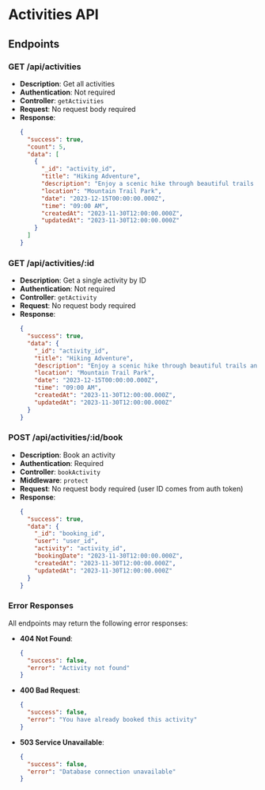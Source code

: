 # Activities API

## Endpoints

### GET /api/activities
- **Description**: Get all activities
- **Authentication**: Not required
- **Controller**: `getActivities`
- **Request**: No request body required
- **Response**:
  ```json
  {
    "success": true,
    "count": 5,
    "data": [
      {
        "_id": "activity_id",
        "title": "Hiking Adventure",
        "description": "Enjoy a scenic hike through beautiful trails and breathtaking views.",
        "location": "Mountain Trail Park",
        "date": "2023-12-15T00:00:00.000Z",
        "time": "09:00 AM",
        "createdAt": "2023-11-30T12:00:00.000Z",
        "updatedAt": "2023-11-30T12:00:00.000Z"
      }
    ]
  }
  ```

### GET /api/activities/:id
- **Description**: Get a single activity by ID
- **Authentication**: Not required
- **Controller**: `getActivity`
- **Request**: No request body required
- **Response**:
  ```json
  {
    "success": true,
    "data": {
      "_id": "activity_id",
      "title": "Hiking Adventure",
      "description": "Enjoy a scenic hike through beautiful trails and breathtaking views.",
      "location": "Mountain Trail Park",
      "date": "2023-12-15T00:00:00.000Z",
      "time": "09:00 AM",
      "createdAt": "2023-11-30T12:00:00.000Z",
      "updatedAt": "2023-11-30T12:00:00.000Z"
    }
  }
  ```

### POST /api/activities/:id/book
- **Description**: Book an activity
- **Authentication**: Required
- **Controller**: `bookActivity`
- **Middleware**: `protect`
- **Request**: No request body required (user ID comes from auth token)
- **Response**:
  ```json
  {
    "success": true,
    "data": {
      "_id": "booking_id",
      "user": "user_id",
      "activity": "activity_id",
      "bookingDate": "2023-11-30T12:00:00.000Z",
      "createdAt": "2023-11-30T12:00:00.000Z",
      "updatedAt": "2023-11-30T12:00:00.000Z"
    }
  }
  ```

### Error Responses

All endpoints may return the following error responses:

- **404 Not Found**:
  ```json
  {
    "success": false,
    "error": "Activity not found"
  }
  ```

- **400 Bad Request**:
  ```json
  {
    "success": false,
    "error": "You have already booked this activity"
  }
  ```

- **503 Service Unavailable**:
  ```json
  {
    "success": false,
    "error": "Database connection unavailable"
  }
  ``` 